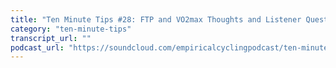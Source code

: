 ```yaml
---
title: "Ten Minute Tips #28: FTP and VO2max Thoughts and Listener Questions"
category: "ten-minute-tips"
transcript_url: ""
podcast_url: "https://soundcloud.com/empiricalcyclingpodcast/ten-minute-tips-28-ftp-and-vo2max-thoughts-and-listener-questions"
---
```

